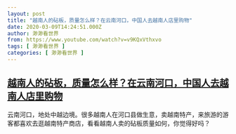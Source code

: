 ```yaml
---
layout: post
title: "越南人的砧板，质量怎么样？在云南河口，中国人去越南人店里购物"
date: 2020-03-09T14:24:51.000Z
author: 渺渺看世界
from: https://www.youtube.com/watch?v=v9KQxVthxvo
tags: [ 渺渺看世界 ]
categories: [ 渺渺看世界 ]
---
```

<!--1583763891000-->
[越南人的砧板，质量怎么样？在云南河口，中国人去越南人店里购物](https://www.youtube.com/watch?v=v9KQxVthxvo)
------

<div>
云南河口，地处中越边境。很多越南人在河口县做生意，卖越南特产，来旅游的游客都喜欢去逛越南特产商店，看看越南人卖的砧板质量如何，你觉得好吗？
</div>
